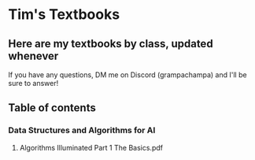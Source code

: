 # Tim's Textbooks
## Here are my textbooks by class, updated whenever
If you have any questions, DM me on Discord (grampachampa) and I'll be sure to answer!
## Table of contents
### Data Structures and Algorithms for AI
1) Algorithms Illuminated Part 1 The Basics.pdf
